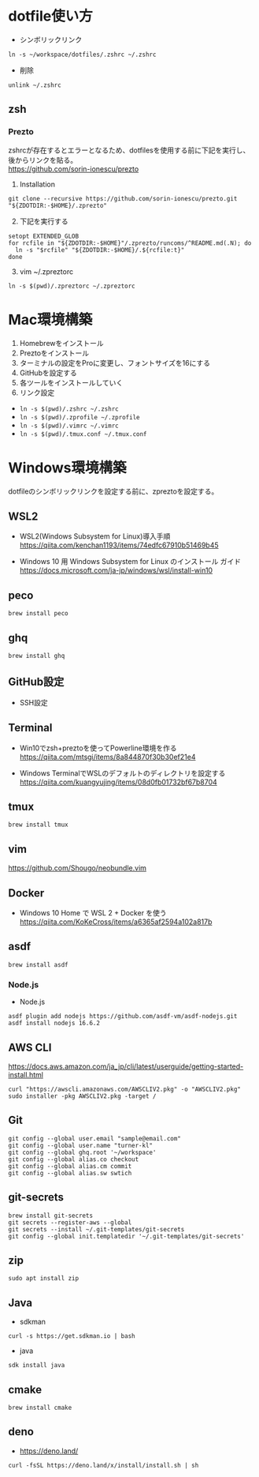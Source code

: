 # dotfile使い方
- シンボリックリンク 
```
ln -s ~/workspace/dotfiles/.zshrc ~/.zshrc
```

- 削除
```
unlink ~/.zshrc
```

## zsh
### Prezto
zshrcが存在するとエラーとなるため、dotfilesを使用する前に下記を実行し、後からリンクを貼る。  
https://github.com/sorin-ionescu/prezto  
1. Installation  
```
git clone --recursive https://github.com/sorin-ionescu/prezto.git "${ZDOTDIR:-$HOME}/.zprezto"
```

2. 下記を実行する
```
setopt EXTENDED_GLOB
for rcfile in "${ZDOTDIR:-$HOME}"/.zprezto/runcoms/^README.md(.N); do
  ln -s "$rcfile" "${ZDOTDIR:-$HOME}/.${rcfile:t}"
done
```

3. vim ~/.zpreztorc
```
ln -s $(pwd)/.zpreztorc ~/.zpreztorc
```

# Mac環境構築  
1. Homebrewをインストール  
2. Preztoをインストール
3. ターミナルの設定をProに変更し、フォントサイズを16にする
4. GitHubを設定する
5. 各ツールをインストールしていく
6. リンク設定
- `ln -s $(pwd)/.zshrc ~/.zshrc`
- `ln -s $(pwd)/.zprofile ~/.zprofile`
- `ln -s $(pwd)/.vimrc ~/.vimrc`
- `ln -s $(pwd)/.tmux.conf ~/.tmux.conf`

# Windows環境構築
dotfileのシンボリックリンクを設定する前に、zpreztoを設定する。
## WSL2
- WSL2(Windows Subsystem for Linux)導入手順   
https://qiita.com/kenchan1193/items/74edfc67910b51469b45

- Windows 10 用 Windows Subsystem for Linux のインストール ガイド  
https://docs.microsoft.com/ja-jp/windows/wsl/install-win10

## peco
```
brew install peco
```

## ghq 
```
brew install ghq
``` 

## GitHub設定
- SSH設定

## Terminal
- Win10でzsh+preztoを使ってPowerline環境を作る  
https://qiita.com/mtsgi/items/8a844870f30b30ef21e4

- Windows TerminalでWSLのデフォルトのディレクトリを設定する   
https://qiita.com/kuangyujing/items/08d0fb01732bf67b8704

## tmux
```
brew install tmux
```

## vim
https://github.com/Shougo/neobundle.vim

## Docker
- Windows 10 Home で WSL 2 + Docker を使う  
https://qiita.com/KoKeCross/items/a6365af2594a102a817b

## asdf
```
brew install asdf
```

### Node.js
- Node.js
```
asdf plugin add nodejs https://github.com/asdf-vm/asdf-nodejs.git
asdf install nodejs 16.6.2
```

## AWS CLI
https://docs.aws.amazon.com/ja_jp/cli/latest/userguide/getting-started-install.html
```
curl "https://awscli.amazonaws.com/AWSCLIV2.pkg" -o "AWSCLIV2.pkg"
sudo installer -pkg AWSCLIV2.pkg -target /
```

## Git
```
git config --global user.email "sample@email.com"
git config --global user.name "turner-kl"
git config --global ghq.root '~/workspace'
git config --global alias.co checkout
git config --global alias.cm commit
git config --global alias.sw swtich
```

## git-secrets
```
brew install git-secrets
git secrets --register-aws --global
git secrets --install ~/.git-templates/git-secrets
git config --global init.templatedir '~/.git-templates/git-secrets'
```

## zip
```
sudo apt install zip
```

## Java
- sdkman
```
curl -s https://get.sdkman.io | bash
```

- java 
```
sdk install java
```

## cmake
```
brew install cmake
```

## deno
- https://deno.land/
```
curl -fsSL https://deno.land/x/install/install.sh | sh
```